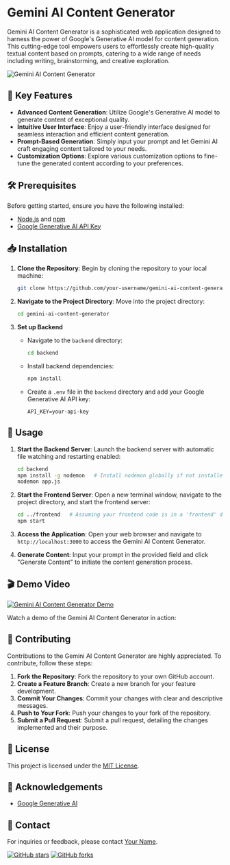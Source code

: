 # Gemini AI Content Generator

Gemini AI Content Generator is a sophisticated web application designed to harness the power of Google's Generative AI model for content generation. This cutting-edge tool empowers users to effortlessly create high-quality textual content based on prompts, catering to a wide range of needs including writing, brainstorming, and creative exploration.

![Gemini AI Content Generator](https://github.com/cyber-bytezz/Gemini-AI-Content-Generator/assets/130319315/d2dd2ee4-5ba0-4aa4-a8ca-ea48891f6cdd)

## 🚀 Key Features

- **Advanced Content Generation**: Utilize Google's Generative AI model to generate content of exceptional quality.
- **Intuitive User Interface**: Enjoy a user-friendly interface designed for seamless interaction and efficient content generation.
- **Prompt-Based Generation**: Simply input your prompt and let Gemini AI craft engaging content tailored to your needs.
- **Customization Options**: Explore various customization options to fine-tune the generated content according to your preferences.

## 🛠️ Prerequisites

Before getting started, ensure you have the following installed:

- [Node.js](https://nodejs.org) and [npm](https://www.npmjs.com/)
- [Google Generative AI API Key](https://cloud.google.com/generate-ai/docs/getting-started)

## 📥 Installation

1. **Clone the Repository**: Begin by cloning the repository to your local machine:

   ```bash
   git clone https://github.com/your-username/gemini-ai-content-generator.git
   ```

2. **Navigate to the Project Directory**: Move into the project directory:

   ```bash
   cd gemini-ai-content-generator
   ```

3. **Set up Backend**

   - Navigate to the `backend` directory:

     ```bash
     cd backend
     ```

   - Install backend dependencies:

     ```bash
     npm install
     ```

   - Create a `.env` file in the `backend` directory and add your Google Generative AI API key:

     ```
     API_KEY=your-api-key
     ```

## 🚀 Usage

1. **Start the Backend Server**: Launch the backend server with automatic file watching and restarting enabled:

   ```bash
   cd backend
   npm install -g nodemon   # Install nodemon globally if not installed already
   nodemon app.js
   ```

2. **Start the Frontend Server**: Open a new terminal window, navigate to the project directory, and start the frontend server:

   ```bash
   cd ../frontend   # Assuming your frontend code is in a 'frontend' directory
   npm start
   ```

3. **Access the Application**: Open your web browser and navigate to `http://localhost:3000` to access the Gemini AI Content Generator.

4. **Generate Content**: Input your prompt in the provided field and click "Generate Content" to initiate the content generation process.

## 🎬 Demo Video

[![Gemini AI Content Generator Demo](https://github.com/cyber-bytezz/Gemini-AI-Content-Generator/assets/130319315/d2dd2ee4-5ba0-4aa4-a8ca-ea48891f6cdd)](https://github.com/cyber-bytezz/Gemini-AI-Content-Generator/assets/130319315/91bbe31f-b06b-4ed0-98e5-99d61de87466)

Watch a demo of the Gemini AI Content Generator in action:

## 🤝 Contributing

Contributions to the Gemini AI Content Generator are highly appreciated. To contribute, follow these steps:

1. **Fork the Repository**: Fork the repository to your own GitHub account.
2. **Create a Feature Branch**: Create a new branch for your feature development.
3. **Commit Your Changes**: Commit your changes with clear and descriptive messages.
4. **Push to Your Fork**: Push your changes to your fork of the repository.
5. **Submit a Pull Request**: Submit a pull request, detailing the changes implemented and their purpose.

## 📄 License

This project is licensed under the [MIT License](LICENSE).

## 🙏 Acknowledgements

- [Google Generative AI](https://github.com/google-research/google-research/tree/main/generative_ai)

## 📧 Contact

For inquiries or feedback, please contact [Your Name](mailto:your-email@example.com).

[![GitHub stars](https://img.shields.io/github/stars/your-username/gemini-ai-content-generator.svg?style=social)](https://github.com/your-username/gemini-ai-content-generator/stargazers) [![GitHub forks](https://img.shields.io/github/forks/your-username/gemini-ai-content-generator.svg?style=social)](https://github.com/your-username/gemini-ai-content-generator/network)
```
